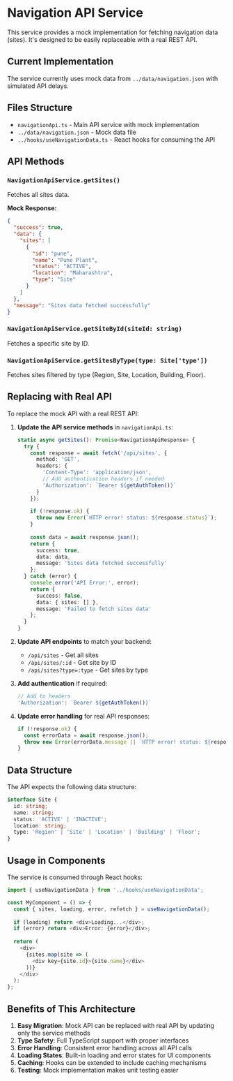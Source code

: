 # Navigation API Service

This service provides a mock implementation for fetching navigation data (sites). It's designed to be easily replaceable with a real REST API.

## Current Implementation

The service currently uses mock data from `../data/navigation.json` with simulated API delays.

## Files Structure

- `navigationApi.ts` - Main API service with mock implementation
- `../data/navigation.json` - Mock data file
- `../hooks/useNavigationData.ts` - React hooks for consuming the API

## API Methods

### `NavigationApiService.getSites()`
Fetches all sites data.

**Mock Response:**
```json
{
  "success": true,
  "data": {
    "sites": [
      {
        "id": "pune",
        "name": "Pune Plant",
        "status": "ACTIVE",
        "location": "Maharashtra",
        "type": "Site"
      }
    ]
  },
  "message": "Sites data fetched successfully"
}
```

### `NavigationApiService.getSiteById(siteId: string)`
Fetches a specific site by ID.

### `NavigationApiService.getSitesByType(type: Site['type'])`
Fetches sites filtered by type (Region, Site, Location, Building, Floor).

## Replacing with Real API

To replace the mock API with a real REST API:

1. **Update the API service methods** in `navigationApi.ts`:
   ```typescript
   static async getSites(): Promise<NavigationApiResponse> {
     try {
       const response = await fetch('/api/sites', {
         method: 'GET',
         headers: {
           'Content-Type': 'application/json',
           // Add authentication headers if needed
           'Authorization': `Bearer ${getAuthToken()}`
         }
       });
       
       if (!response.ok) {
         throw new Error(`HTTP error! status: ${response.status}`);
       }
       
       const data = await response.json();
       return {
         success: true,
         data: data,
         message: 'Sites data fetched successfully'
       };
     } catch (error) {
       console.error('API Error:', error);
       return {
         success: false,
         data: { sites: [] },
         message: 'Failed to fetch sites data'
       };
     }
   }
   ```

2. **Update API endpoints** to match your backend:
   - `/api/sites` - Get all sites
   - `/api/sites/:id` - Get site by ID
   - `/api/sites?type=:type` - Get sites by type

3. **Add authentication** if required:
   ```typescript
   // Add to headers
   'Authorization': `Bearer ${getAuthToken()}`
   ```

4. **Update error handling** for real API responses:
   ```typescript
   if (!response.ok) {
     const errorData = await response.json();
     throw new Error(errorData.message || `HTTP error! status: ${response.status}`);
   }
   ```

## Data Structure

The API expects the following data structure:

```typescript
interface Site {
  id: string;
  name: string;
  status: 'ACTIVE' | 'INACTIVE';
  location: string;
  type: 'Region' | 'Site' | 'Location' | 'Building' | 'Floor';
}
```

## Usage in Components

The service is consumed through React hooks:

```typescript
import { useNavigationData } from '../hooks/useNavigationData';

const MyComponent = () => {
  const { sites, loading, error, refetch } = useNavigationData();
  
  if (loading) return <div>Loading...</div>;
  if (error) return <div>Error: {error}</div>;
  
  return (
    <div>
      {sites.map(site => (
        <div key={site.id}>{site.name}</div>
      ))}
    </div>
  );
};
```

## Benefits of This Architecture

1. **Easy Migration**: Mock API can be replaced with real API by updating only the service methods
2. **Type Safety**: Full TypeScript support with proper interfaces
3. **Error Handling**: Consistent error handling across all API calls
4. **Loading States**: Built-in loading and error states for UI components
5. **Caching**: Hooks can be extended to include caching mechanisms
6. **Testing**: Mock implementation makes unit testing easier